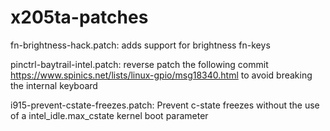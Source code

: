 # x205ta-patches
fn-brightness-hack.patch:
adds support for brightness fn-keys

pinctrl-baytrail-intel.patch:
reverse patch the following commit
https://www.spinics.net/lists/linux-gpio/msg18340.html
to avoid breaking the internal keyboard

i915-prevent-cstate-freezes.patch:
Prevent c-state freezes without the use of a intel_idle.max_cstate kernel boot parameter

